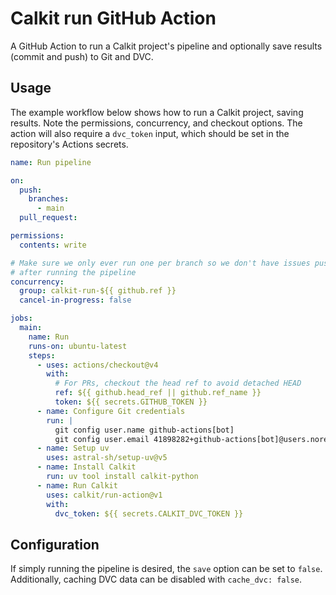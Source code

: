 # Calkit run GitHub Action

A GitHub Action to run a Calkit project's pipeline and optionally save results
(commit and push) to Git and DVC.

## Usage

The example workflow below shows how to run a Calkit project, saving results.
Note the permissions, concurrency, and checkout options.
The action will also require a `dvc_token` input,
which should be set in the repository's Actions secrets.

```yaml
name: Run pipeline

on:
  push:
    branches:
      - main
  pull_request:

permissions:
  contents: write

# Make sure we only ever run one per branch so we don't have issues pushing
# after running the pipeline
concurrency:
  group: calkit-run-${{ github.ref }}
  cancel-in-progress: false

jobs:
  main:
    name: Run
    runs-on: ubuntu-latest
    steps:
      - uses: actions/checkout@v4
        with:
          # For PRs, checkout the head ref to avoid detached HEAD
          ref: ${{ github.head_ref || github.ref_name }}
          token: ${{ secrets.GITHUB_TOKEN }}
      - name: Configure Git credentials
        run: |
          git config user.name github-actions[bot]
          git config user.email 41898282+github-actions[bot]@users.noreply.github.com
      - name: Setup uv
        uses: astral-sh/setup-uv@v5
      - name: Install Calkit
        run: uv tool install calkit-python
      - name: Run Calkit
        uses: calkit/run-action@v1
        with:
          dvc_token: ${{ secrets.CALKIT_DVC_TOKEN }}
```

## Configuration

If simply running the pipeline is desired, the `save` option can be set to
`false`.
Additionally, caching DVC data can be disabled with `cache_dvc: false`.
